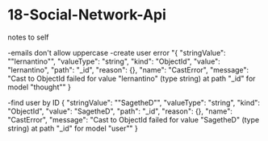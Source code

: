 # 18-Social-Network-Api

notes to self

-emails don't allow uppercase
-create user error 
"{
	"stringValue": "\"lernantino\"",
	"valueType": "string",
	"kind": "ObjectId",
	"value": "lernantino",
	"path": "_id",
	"reason": {},
	"name": "CastError",
	"message": "Cast to ObjectId failed for value \"lernantino\" (type string) at path \"_id\" for model \"thought\""
}


-find user by ID
{
	"stringValue": "\"SagetheD\"",
	"valueType": "string",
	"kind": "ObjectId",
	"value": "SagetheD",
	"path": "_id",
	"reason": {},
	"name": "CastError",
	"message": "Cast to ObjectId failed for value \"SagetheD\" (type string) at path \"_id\" for model \"user\""
}